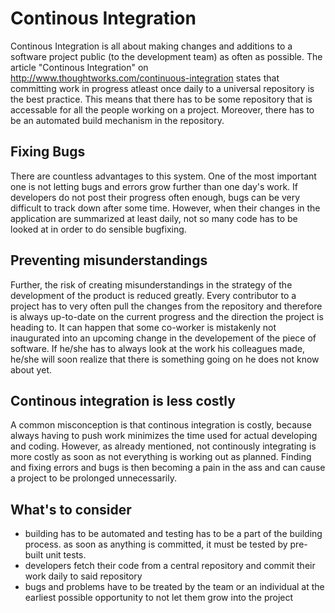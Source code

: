 Continous Integration
=====================

Continous Integration is all about making changes and additions to a software project public (to the development team) as often as possible. The article "Continous Integration" on http://www.thoughtworks.com/continuous-integration states that committing work in progress atleast once daily to a universal repository is the best practice.
This means that there has to be some repository that is accessable for all the people working on a project. Moreover, there has to be an automated build mechanism in the repository. 

Fixing Bugs
-----------
There are countless advantages to this system. One of the most important one is not letting bugs and errors grow further than one day's work.
If developers do not post their progress often enough, bugs can be very difficult to track down after some time. However, when their changes in the application are summarized at least daily, not so many code has to be looked at in order to do sensible bugfixing.

Preventing misunderstandings
----------------------------
Further, the risk of creating misunderstandings in the strategy of the development of the product is reduced greatly. Every contributor to a project has to very often
pull the changes from the repository and therefore is always up-to-date on the current progress and the direction the project is heading to. It can happen that some
co-worker is mistakenly not inaugurated into an upcoming change in the developement of the piece of software. If he/she has to always look at the work his colleagues made, he/she will soon realize that there is something going on he does not know about yet.

Continous integration is less costly
------------------------------------
A common misconception is that continous integration is costly, because always having to push work minimizes the time used for actual developing and coding.
However, as already mentioned, not continously integrating is more costly as soon as not everything is working out as planned. Finding and fixing errors and bugs is then becoming a pain in the ass and can cause a project to be prolonged unnecessarily.

What's to consider
------------------
* building has to be automated and testing has to be a part of the building process.
as soon as anything is committed, it must be tested by pre-built unit tests.
* developers fetch their code from a central repository and commit their work daily to said repository
* bugs and problems have to be treated by the team or an individual at the earliest possible opportunity to not let them grow into the project 


